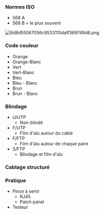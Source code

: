 ### Normes ISO

* 568 A
* 568 B = le plus souvent

![6d8d55067056c9533110daff369749d6.png](:/979a13606b1e43daa4688a7c93f1ec1b)

### Code couleur

* Orange 
* Orange-Blanc
* Vert
* Vert-Blanc
* Bleu 
* Bleu - Blanc
* Brun 
* Brun - Blanc

### Blindage
* U/UTP
	* Non-blindé
* F/UTP
	* Film d'alu autour du cable
* F/FTP
	* Film d'alu autour de chaque paire
* S/FTP
	* Blindage et film d'alu

### Cablage structuré



### Pratique 
* Pince à sertir
	* RJ45
	* Patch panel
* Testeur
